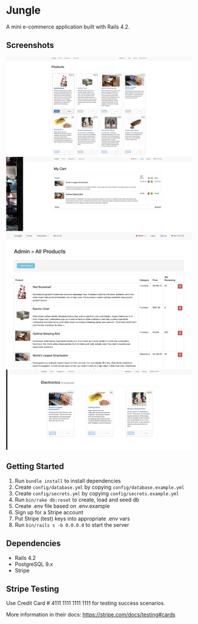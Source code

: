 # Jungle

A mini e-commerce application built with Rails 4.2.


## Screenshots

!["home_page"](https://github.com/kutluduman/jungle-rails/blob/master/docs/home_page.png?raw=true)
!["my_cart"](https://github.com/kutluduman/jungle-rails/blob/master/docs/my_cart.png?raw=true)
!["admin_page"](https://github.com/kutluduman/jungle-rails/blob/master/docs/admin_products.png?raw=true)
!["category"](https://github.com/kutluduman/jungle-rails/blob/master/docs/category.png?raw=true)


## Getting Started

1. Run `bundle install` to install dependencies
2. Create `config/database.yml` by copying `config/database.example.yml`
3. Create `config/secrets.yml` by copying `config/secrets.example.yml`
4. Run `bin/rake db:reset` to create, load and seed db
5. Create .env file based on .env.example
6. Sign up for a Stripe account
7. Put Stripe (test) keys into appropriate .env vars
8. Run `bin/rails s -b 0.0.0.0` to start the server


## Dependencies

* Rails 4.2 
* PostgreSQL 9.x
* Stripe

## Stripe Testing

Use Credit Card # 4111 1111 1111 1111 for testing success scenarios.

More information in their docs: <https://stripe.com/docs/testing#cards>
